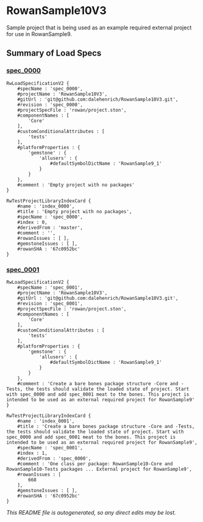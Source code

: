 # RowanSample10V3
Sample project that is being used as an example required external project for use in RowanSample9.
## Summary of Load Specs
### [spec_0000](https://github.com/dalehenrich/RowanSample10V3/tree/spec_0000)
```
RwLoadSpecificationV2 {
	#specName : 'spec_0000',
	#projectName : 'RowanSample10V3',
	#gitUrl : 'git@github.com:dalehenrich/RowanSample10V3.git',
	#revision : 'spec_0000',
	#projectSpecFile : 'rowan/project.ston',
	#componentNames : [
		'Core'
	],
	#customConditionalAttributes : [
		'tests'
	],
	#platformProperties : {
		'gemstone' : {
			'allusers' : {
				#defaultSymbolDictName : 'RowanSample9_1'
			}
		}
	},
	#comment : 'Empty project with no packages'
}

RwTestProjectLibraryIndexCard {
	#name : 'index_0000',
	#title : 'Empty project with no packages',
	#specName : 'spec_0000',
	#index : 0,
	#derivedFrom : 'master',
	#comment : '',
	#rowanIssues : [ ],
	#gemstoneIssues : [ ],
	#rowanSHA : '67c0952bc'
}
```
### [spec_0001](https://github.com/dalehenrich/RowanSample10V3/tree/spec_0001)
```
RwLoadSpecificationV2 {
	#specName : 'spec_0001',
	#projectName : 'RowanSample10V3',
	#gitUrl : 'git@github.com:dalehenrich/RowanSample10V3.git',
	#revision : 'spec_0001',
	#projectSpecFile : 'rowan/project.ston',
	#componentNames : [
		'Core'
	],
	#customConditionalAttributes : [
		'tests'
	],
	#platformProperties : {
		'gemstone' : {
			'allusers' : {
				#defaultSymbolDictName : 'RowanSample9_1'
			}
		}
	},
	#comment : 'Create a bare bones package structure -Core and -Tests, the tests should validate the loaded state of project. Start with spec_0000 and add spec_0001 meat to the bones. This project is intended to be used as an external required project for RowanSample9'
}

RwTestProjectLibraryIndexCard {
	#name : 'index_0001',
	#title : 'Create a bare bones package structure -Core and -Tests, the tests should validate the loaded state of project. Start with spec_0000 and add spec_0001 meat to the bones. This project is intended to be used as an external required project for RowanSample9',
	#specName : 'spec_0001',
	#index : 1,
	#derivedFrom : 'spec_0000',
	#comment : 'One class per package: RowanSample10-Core and RowanSample10-Tests packages ... External project for RowanSample9',
	#rowanIssues : [
		668
	],
	#gemstoneIssues : [ ],
	#rowanSHA : '67c0952bc'
}
```

*This README file is autogenerated, so any direct edits may be lost.*
